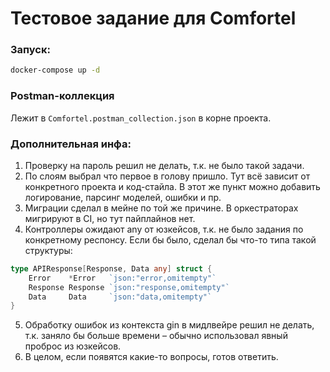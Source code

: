 # Тестовое задание для Comfortel

### Запуск:
```bash
docker-compose up -d
```

### Postman-коллекция
Лежит в `Comfortel.postman_collection.json` в корне проекта.

### Дополнительная инфа:
1. Проверку на пароль решил не делать, т.к. не было такой задачи.
2. По слоям выбрал что первое в голову пришло. Тут всё зависит от конкретного проекта и код-стайла. В этот же 
пункт можно добавить логирование, парсинг моделей, ошибки и пр.
3. Миграции сделал в мейне по той же причине. В оркестраторах мигрируют в CI, но тут пайплайнов нет.
4. Контроллеры ожидают any от юзкейсов, т.к. не было задания по конкретному респонсу. Если бы было, сделал бы что-то типа 
такой структуры:
```go
type APIResponse[Response, Data any] struct {
    Error    *Error   `json:"error,omitempty"`
    Response Response `json:"response,omitempty"`
    Data     Data     `json:"data,omitempty"`
}
```
5. Обработку ошибок из контекста gin в мидлвейре решил не делать, т.к. заняло бы больше времени – 
обычно использовал явный проброс из юзкейсов. 
6. В целом, если появятся какие-то вопросы, готов ответить.